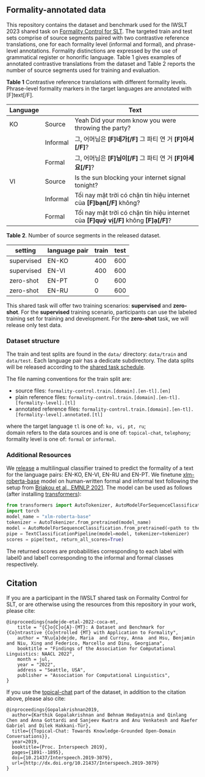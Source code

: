 ## Formality-annotated data

This repository contains the dataset and benchmark used for the IWSLT 2023 shared task on [Formality Control for SLT](https://iwslt.org/2023/formality).
The targeted train and test sets comprise of source segments paired with two contrastive reference translations, one for each formality level (informal and formal), and phrase-level annotations.
Formality distinctions are expressed by the use of grammatical register or honorific language.
Table 1 gives examples of annotated contrastive translations from the dataset and Table 2 reports the number of source segments used for training and evaluation.


**Table 1** Contrastive reference translations with different formality levels. Phrase-level formality markers in the target languages are annotated with [F]text[/F].

|Language	|	|Text	|
|---	|---	|---	|
|KO	|Source	|Yeah Did your mom know you were throwing the party?	|
|	|Informal	|그, 어머님은 **[F]네가[/F]** 그 파티 연 거 **[F]아셔[/F]**?|
|	|Formal	|그, 어머님은 **[F]님이[/F]** 그 파티 연 거 **[F]아세요[/F]**?|
|VI |Source	|Is the sun blocking your internet signal tonight?|
|	|Informal |Tối nay mặt trời có chặn tín hiệu internet của **[F]bạn[/F]** không? |
|	|Formal	|Tối nay mặt trời có chặn tín hiệu internet của **[F]quý vị[/F]** không **[F]ạ[/F]**?|

**Table 2**. Number of source segments in the released dataset.

|setting	|language pair	|train	|test		|
|---	|---	|---	|---		|
|supervised	|EN-KO	|400	|600		|
|supervised	|EN-VI	|400	|600		|
|zero-shot	|EN-PT	|0	|600		|
|zero-shot	|EN-RU	  |0	|600		|

This shared task will offer two training scenarios: **supervised** and **zero-shot**. For the **supervised** training scenario, participants can use the labeled training set for training and development. For the **zero-shot** task, we will release only test data.

### Dataset structure
The train and test splits are found in the `data/` directory: `data/train` and `data/test`. 
Each language pair has a dedicate subdirectory.
The data splits will be released according to the [shared task schedule](https://iwslt.org/2023/formality#important-dates).

The file naming conventions for the train split are: 
- source files: `formality-control.train.[domain].[en-tl].[en]`
- plain reference files: `formality-control.train.[domain].[en-tl].[formality-level].[tl]`
- annotated reference files: `formality-control.train.[domain].[en-tl].[formality-level].annotated.[tl]`

where the target language `tl` is one of: `ko, vi, pt, ru`; \
domain refers to the data sources and is one of: `topical-chat`, `telephony`; \
formality level is one of: `formal` or `informal`.

### Additional Resources

We [release](https://github.com/amazon-science/contrastive-controlled-mt/releases/tag/classifier-v1.0.0) a multilingual classifier trained to predict the formality of a text for the language pairs: EN-KO, EN-VI, EN-RU and EN-PT. We finetune [xlm-roberta-base](https://huggingface.co/xlm-roberta-base) model on human-written formal and informal text following the setup from [Briakou et al., EMNLP 2021](https://aclanthology.org/2021.emnlp-main.100.pdf). The model can be used as follows (after installing [transformers](https://pypi.org/project/transformers/)):

```python
from transformers import AutoTokenizer, AutoModelForSequenceClassification, TextClassificationPipeline
import torch
model_name = "xlm-roberta-base"
tokenizer = AutoTokenizer.from_pretrained(model_name)
model = AutoModelForSequenceClassification.from_pretrained(<path to the downloaded model directory>)
pipe = TextClassificationPipeline(model=model, tokenizer=tokenizer)
scores = pipe(text, return_all_scores=True)
```
The returned scores are probabilities corresponding to each label with label0 and label1 corresponding to the informal and formal classes respectively.

## Citation

If you are a participant in the IWSLT shared task on Formality Control for SLT, or are otherwise using the resources 
from this repository in your work, please cite:
```
@inproceedings{nadejde-etal-2022-coca-mt,
    title = "{C}o{C}o{A}-{MT}: A Dataset and Benchmark for {Co}ntrastive {Co}ntrolled {MT} with Application to Formality",
    author = "N\u{a}dejde, Maria  and Currey, Anna  and Hsu, Benjamin  and Niu, Xing and Federico, Marcello and Dinu, Georgiana",
    booktitle = "Findings of the Association for Computational Linguistics: NAACL 2022",
    month = jul,
    year = "2022",
    address = "Seattle, USA",
    publisher = "Association for Computational Linguistics",
}
```

If you use the [topical-chat](https://github.com/alexa/Topical-Chat) part of the dataset, in addition to the citation above, please also cite:
```
@inproceedings{Gopalakrishnan2019, 
  author={Karthik Gopalakrishnan and Behnam Hedayatnia and Qinlang Chen and Anna Gottardi and Sanjeev Kwatra and Anu Venkatesh and Raefer Gabriel and Dilek Hakkani-Tür},
  title={{Topical-Chat: Towards Knowledge-Grounded Open-Domain Conversations}},
  year=2019,
  booktitle={Proc. Interspeech 2019},
  pages={1891--1895},
  doi={10.21437/Interspeech.2019-3079},
  url={http://dx.doi.org/10.21437/Interspeech.2019-3079}
}
```
